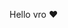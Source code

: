 Hello vro ❤

<!---
RRed-Raboot-Ace/RRed-Raboot-Ace is a ✨ special ✨ repository because its `README.md` (this file) appears on your GitHub profile.
You can click the Preview link to take a look at your changes.
--->
